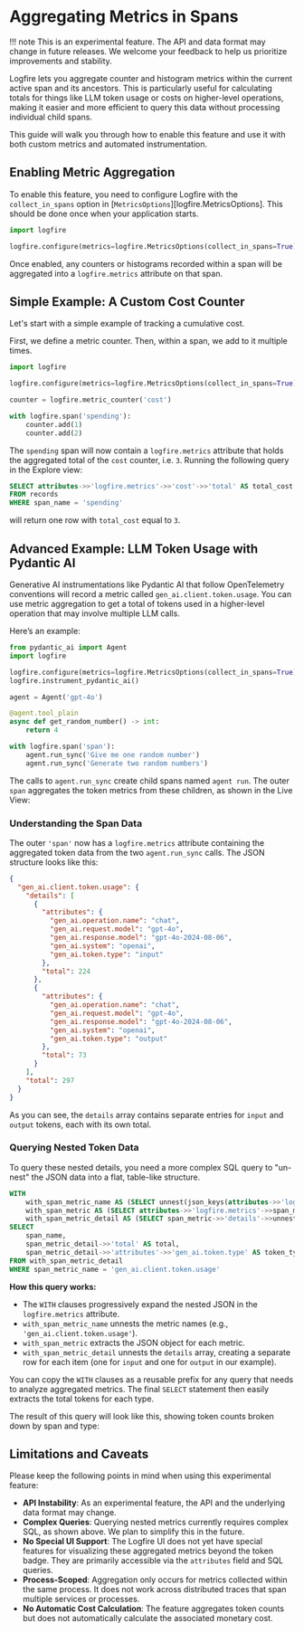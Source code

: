# Aggregating Metrics in Spans

!!! note
    This is an experimental feature. The API and data format may change in future releases. We welcome your feedback to help us prioritize improvements and stability.

Logfire lets you aggregate counter and histogram metrics within the current active span and its ancestors. This is particularly useful for calculating totals for things like LLM token usage or costs on higher-level operations, making it easier and more efficient to query this data without processing individual child spans.

This guide will walk you through how to enable this feature and use it with both custom metrics and automated instrumentation.

## Enabling Metric Aggregation

To enable this feature, you need to configure Logfire with the `collect_in_spans` option in [`MetricsOptions`][logfire.MetricsOptions]. This should be done once when your application starts.

```py
import logfire

logfire.configure(metrics=logfire.MetricsOptions(collect_in_spans=True))
```

Once enabled, any counters or histograms recorded within a span will be aggregated into a `logfire.metrics` attribute on that span.

## Simple Example: A Custom Cost Counter

Let's start with a simple example of tracking a cumulative cost.

First, we define a metric counter. Then, within a span, we add to it multiple times.

```py
import logfire

logfire.configure(metrics=logfire.MetricsOptions(collect_in_spans=True))

counter = logfire.metric_counter('cost')

with logfire.span('spending'):
    counter.add(1)
    counter.add(2)
```

The `spending` span will now contain a `logfire.metrics` attribute that holds the aggregated total of the `cost` counter, i.e. `3`.
Running the following query in the Explore view:

```sql
SELECT attributes->>'logfire.metrics'->>'cost'->>'total' AS total_cost
FROM records
WHERE span_name = 'spending'
```

will return one row with `total_cost` equal to `3`.

## Advanced Example: LLM Token Usage with Pydantic AI

Generative AI instrumentations like Pydantic AI that follow OpenTelemetry conventions will record a metric called `gen_ai.client.token.usage`. You can use metric aggregation to get a total of tokens used in a higher-level operation that may involve multiple LLM calls.

Here’s an example:

```py
from pydantic_ai import Agent
import logfire

logfire.configure(metrics=logfire.MetricsOptions(collect_in_spans=True))
logfire.instrument_pydantic_ai()

agent = Agent('gpt-4o')

@agent.tool_plain
async def get_random_number() -> int:
    return 4

with logfire.span('span'):
    agent.run_sync('Give me one random number')
    agent.run_sync('Generate two random numbers')
```

The calls to `agent.run_sync` create child spans named `agent run`. The outer `span` aggregates the token metrics from these children, as shown in the Live View:




### Understanding the Span Data

The outer `'span'` now has a `logfire.metrics` attribute containing the aggregated token data from the two `agent.run_sync` calls. The JSON structure looks like this:

```json
{
  "gen_ai.client.token.usage": {
    "details": [
      {
        "attributes": {
          "gen_ai.operation.name": "chat",
          "gen_ai.request.model": "gpt-4o",
          "gen_ai.response.model": "gpt-4o-2024-08-06",
          "gen_ai.system": "openai",
          "gen_ai.token.type": "input"
        },
        "total": 224
      },
      {
        "attributes": {
          "gen_ai.operation.name": "chat",
          "gen_ai.request.model": "gpt-4o",
          "gen_ai.response.model": "gpt-4o-2024-08-06",
          "gen_ai.system": "openai",
          "gen_ai.token.type": "output"
        },
        "total": 73
      }
    ],
    "total": 297
  }
}
```

As you can see, the `details` array contains separate entries for `input` and `output` tokens, each with its own total.

### Querying Nested Token Data

To query these nested details, you need a more complex SQL query to "un-nest" the JSON data into a flat, table-like structure.

```sql
WITH
    with_span_metric_name AS (SELECT unnest(json_keys(attributes->>'logfire.metrics')::text[]) AS span_metric_name, * FROM records),
    with_span_metric AS (SELECT attributes->>'logfire.metrics'->>span_metric_name AS span_metric, * FROM with_span_metric_name),
    with_span_metric_detail AS (SELECT span_metric->>'details'->>unnest(generate_series((json_length(span_metric->>'details') - 1)::int)) AS span_metric_detail, * FROM with_span_metric)
SELECT
    span_name,
    span_metric_detail->>'total' AS total,
    span_metric_detail->>'attributes'->>'gen_ai.token.type' AS token_type
FROM with_span_metric_detail
WHERE span_metric_name = 'gen_ai.client.token.usage'
```

**How this query works:**

*   The `WITH` clauses progressively expand the nested JSON in the `logfire.metrics` attribute.
*   `with_span_metric_name` unnests the metric names (e.g., `'gen_ai.client.token.usage'`).
*   `with_span_metric` extracts the JSON object for each metric.
*   `with_span_metric_detail` unnests the `details` array, creating a separate row for each item (one for `input` and one for `output` in our example).

You can copy the `WITH` clauses as a reusable prefix for any query that needs to analyze aggregated metrics. The final `SELECT` statement then easily extracts the total tokens for each type.

The result of this query will look like this, showing token counts broken down by span and type:



## Limitations and Caveats

Please keep the following points in mind when using this experimental feature:

*   **API Instability**: As an experimental feature, the API and the underlying data format may change.
*   **Complex Queries**: Querying nested metrics currently requires complex SQL, as shown above. We plan to simplify this in the future.
*   **No Special UI Support**: The Logfire UI does not yet have special features for visualizing these aggregated metrics beyond the token badge. They are primarily accessible via the `attributes` field and SQL queries.
*   **Process-Scoped**: Aggregation only occurs for metrics collected within the same process. It does not work across distributed traces that span multiple services or processes.
*   **No Automatic Cost Calculation**: The feature aggregates token counts but does not automatically calculate the associated monetary cost.